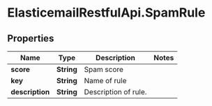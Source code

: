 # ElasticemailRestfulApi.SpamRule

## Properties
Name | Type | Description | Notes
------------ | ------------- | ------------- | -------------
**score** | **String** | Spam score | 
**key** | **String** | Name of rule | 
**description** | **String** | Description of rule. | 



